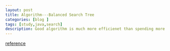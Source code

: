 ```yaml
---
layout: post
title: Algorithm---Balanced Search Tree
categories: [blog ]
tags: [study,java,search]
description: Good algorithm is much more efficienet than spending more money and time
---  
```


[reference](http://algs4.cs.princeton.edu/33balanced/)
